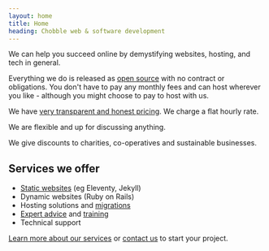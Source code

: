 ```yaml
---
layout: home
title: Home
heading: Chobble web & software development
---
```


We can help you succeed online by demystifying websites, hosting, and tech in general.

Everything we do is released as [open source](https://git.chobble.com) with no contract or obligations. You don't have to pay any monthly fees and can host wherever you like - although you might choose to pay to host with us.

We have [very transparent and honest pricing](/prices/). We charge a flat hourly rate.

We are flexible and up for discussing anything.

We give discounts to charities, co-operatives and sustainable businesses.

## Services we offer

- [Static websites](/services/static-websites) (eg Eleventy, Jekyll)
- Dynamic websites (Ruby on Rails)
- Hosting solutions and [migrations](/services/website-migrations/)
- [Expert advice](/services/technical-advice/) and [training](/services/tech-tutoring/)
- Technical support

[Learn more about our services](/services/) or [contact us](/contact/) to start your project.
